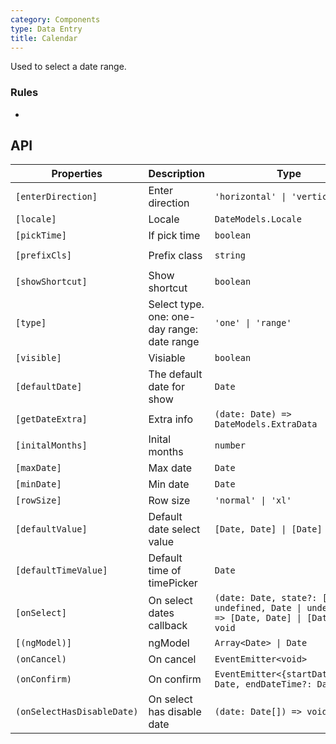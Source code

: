 ```yaml
---
category: Components
type: Data Entry
title: Calendar
---
```


Used to select a date range.

### Rules
-

## API

| Properties | Description | Type | Default |
|-----------|------------|------|--------|
| `[enterDirection]` | Enter direction | `'horizontal' \| 'vertical'` | `'vertical'` |
| `[locale]` | Locale | `DateModels.Locale` | - |
| `[pickTime]` | If pick time | `boolean` | `false` |
| `[prefixCls]` | Prefix class | `string` | `rmc-calendar` |
| `[showShortcut]` | Show shortcut | `boolean` | `false` |
| `[type]` | Select type. one: one-day range: date range | `'one' \| 'range'` | `'range'` |
| `[visible]` | Visiable | `boolean` | `false` |
| `[defaultDate]` | The default date for show | `Date` | `today` |
| `[getDateExtra]` | Extra info | `(date: Date) => DateModels.ExtraData` | - |
| `[initalMonths]` | Inital months | `number` | `6` |
| `[maxDate]` | Max date | `Date` | - |
| `[minDate]` | Min date | `Date` | - |
| `[rowSize]` | Row size | `'normal' \| 'xl'` | - |
| `[defaultValue]` | Default date select value | `[Date, Date] \| [Date]` | - |
| `[defaultTimeValue]` | Default time of timePicker | `Date` |  -  |
| `[onSelect]` | On select dates callback | `(date: Date, state?: [Date \| undefined, Date \| undefined]) => [Date, Date] \| [Date] \| void` | - |
| `[(ngModel)]` | ngModel | `Array<Date> \| Date` | `Date` |
| `(onCancel)` | On cancel | `EventEmitter<void>` | - |
| `(onConfirm)` | On confirm | `EventEmitter<{startDateTime?: Date, endDateTime?: Date}>` | - |
| `(onSelectHasDisableDate)` | On select has disable date | `(date: Date[]) => void` | - |
